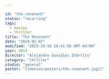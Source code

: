 ```yaml
---

id: "the-revenant"
status: "recurring"
tags:
  - movies
  - thriller
title: "The Revenant"
date: "2024-02-07"
modified: "2025-10-16 16:41:56 GMT-04:00"
year: 2015
director: "Alejandro González Iñárritu"
category: "thriller"
studio: "general"
poster: "[[movies/posters/the-revenant.jpg]]"
---
```

